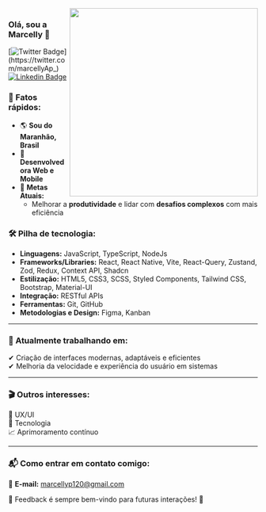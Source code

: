 <img align="right" src="https://github.com/user-attachments/assets/b71c1cb3-8fab-44bc-805f-8bf8c97137fe" width="380" />

### Olá, sou a Marcelly 👋 
 [![Twitter Badge](https://img.shields.io/badge/-@marcellyAp_-459BA7?style=flat-square&labelColor=&logo=twitter&logoColor=white&link=https://twitter.com/marcellyAp_)](https://twitter.com/marcellyAp_) [![Linkedin Badge](https://img.shields.io/badge/-Marcelly%20Pereira-459BA7?style=flat-square&logo=Linkedin&logoColor=white&link=https://www.linkedin.com/in/marcelly-pereira/)](https://www.linkedin.com/in/marcelly-pereira/)


### 🚀 Fatos rápidos:
- 🌎 **Sou do Maranhão, Brasil**  
- 💼 **Desenvolvedora Web e Mobile**  
- 🎯 **Metas Atuais:**  
  - Melhorar a **produtividade** e lidar com **desafios complexos** com mais eficiência  


### 🛠️ Pilha de tecnologia:

- **Linguagens:** JavaScript, TypeScript, NodeJs  
- **Frameworks/Libraries:** React, React Native, Vite, React-Query, Zustand, Zod, Redux, Context API, Shadcn  
- **Estilização:** HTML5, CSS3, SCSS, Styled Components, Tailwind CSS, Bootstrap, Material-UI  
- **Integração:** RESTful APIs  
- **Ferramentas:** Git, GitHub  
- **Metodologias e Design:** Figma, Kanban  

---

### 🎯 Atualmente trabalhando em:
✔ Criação de interfaces modernas, adaptáveis e eficientes </br>
✔ Melhoria da velocidade e experiência do usuário em sistemas

---

### 🎬 Outros interesses:
🎨 UX/UI  
📡 Tecnologia  
📈 Aprimoramento contínuo  

---

### 📬 Como entrar em contato comigo:
📧 **E-mail:** marcellyp120@gmail.com  

🌟 Feedback é sempre bem-vindo para futuras interações! 🌟
